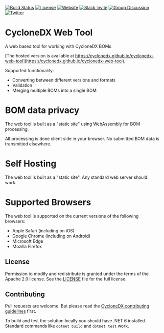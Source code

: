 [![Build Status](https://github.com/CycloneDX/cyclonedx-web-tool/workflows/.NET%20Core%20CI/badge.svg)](https://github.com/CycloneDX/cyclonedx-cli/actions?workflow=.NET+Core+CI)
[![License](https://img.shields.io/badge/license-Apache%202.0-brightgreen.svg)](LICENSE)
[![Website](https://img.shields.io/badge/https://-cyclonedx.org-blue.svg)](https://cyclonedx.org/)
[![Slack Invite](https://img.shields.io/badge/Slack-Join-blue?logo=slack&labelColor=393939)](https://cyclonedx.org/slack/invite)
[![Group Discussion](https://img.shields.io/badge/discussion-groups.io-blue.svg)](https://groups.io/g/CycloneDX)
[![Twitter](https://img.shields.io/twitter/url/http/shields.io.svg?style=social&label=Follow)](https://twitter.com/CycloneDX_Spec)

# CycloneDX Web Tool

A web based tool for working with CycloneDX BOMs.

[The hosted version is available at https://cyclonedx.github.io/cyclonedx-web-tool](https://cyclonedx.github.io/cyclonedx-web-tool).

Supported functionality:

- Converting between different versions and formats
- Validation
- Merging multiple BOMs into a single BOM

# BOM data privacy

The web tool is built as a "static site" using WebAssembly for BOM processing.

All processing is done client side in your browser. No submitted BOM data is transmitted elsewhere.

# Self Hosting

The web tool is built as a "static site". Any standard web server should work.

# Supported Browsers

The web tool is supported on the current versions of the following browsers:

- Apple Safari (including on iOS)
- Google Chrome (including on Android)
- Microsoft Edge
- Mozilla Firefox

## License

Permission to modify and redistribute is granted under the terms of the Apache 2.0 license. See the [LICENSE] file for the full license.

[License]: https://github.com/CycloneDX/cyclonedx-web-tool/blob/main/LICENSE

## Contributing

Pull requests are welcome. But please read the
[CycloneDX contributing guidelines](https://github.com/CycloneDX/.github/blob/main/CONTRIBUTING.md) first.

To build and test the solution locally you should have .NET 6
installed. Standard commands like `dotnet build` and `dotnet test` work.
